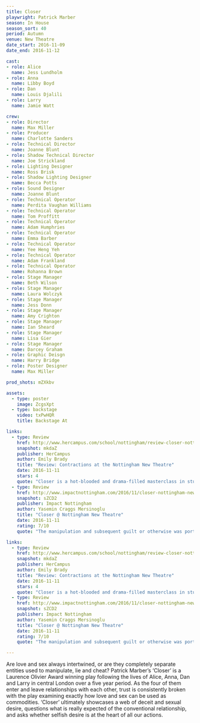 ```yaml
---
title: Closer
playwright: Patrick Marber
season: In House
season_sort: 40
period: Autumn
venue: New Theatre
date_start: 2016-11-09
date_end: 2016-11-12

cast:
- role: Alice
  name: Jess Lundholm
- role: Anna
  name: Libby Boyd
- role: Dan
  name: Louis Djalili
- role: Larry
  name: Jamie Watt

crew:
- role: Director
  name: Max Miller
- role: Producer
  name: Charlotte Sanders
- role: Technical Director
  name: Joanne Blunt
- role: Shadow Technical Director
  name: Joe Strickland
- role: Lighting Designer
  name: Ross Brisk
- role: Shadow Lighting Designer
  name: Becca Potts
- role: Sound Designer
  name: Joanne Blunt
- role: Technical Operator
  name: Perdita Vaughan Williams
- role: Technical Operator
  name: Tom Proffitt
- role: Technical Operator
  name: Adam Humphries
- role: Technical Operator
  name: Emma Barber
- role: Technical Operator
  name: Yee Heng Yeh
- role: Technical Operator
  name: Adam Frankland
- role: Technical Operator
  name: Rohanna Brown
- role: Stage Manager
  name: Beth Wilson
- role: Stage Manager
  name: Laura Wolczyk
- role: Stage Manager
  name: Jess Donn
- role: Stage Manager
  name: Amy Crighton
- role: Stage Manager
  name: Ian Sheard
- role: Stage Manager
  name: Lisa Gier
- role: Stage Manager
  name: Darcey Graham
- role: Graphic Deisgn
  name: Harry Bridge
- role: Poster Designer
  name: Max Miller

prod_shots: mZXkbv

assets:
  - type: poster
    image: ZcgsXpt
  - type: backstage
    video: txPwHQR
    title: Backstage At

links:
  - type: Review
    href: http://www.hercampus.com/school/nottingham/review-closer-nottingham-new-theatre
    snapshot: mkdaZ
    publisher: HerCampus
    author: Emily Brady
    title: "Review: Contractions at the Nottingham New Theatre"
    date: 2016-11-11
    stars: 4
    quote: "Closer is a hot-blooded and drama-filled masterclass in student theatre, [...] brought to life with striking honesty."
  - type: Review
    href: http://www.impactnottingham.com/2016/11/closer-nottingham-new-theatre/
    snapshot: sZCD2
    publisher: Impact Nottingham
    author: Yasemin Craggs Mersinoglu
    title: "Closer @ Nottingham New Theatre"
    date: 2016-11-11
    rating: 7/10
    quote: "The manipulation and subsequent guilt or otherwise was portrayed with genuine feeling and each actor’s dedication to the performance was well received by the audience."

links:
  - type: Review
    href: http://www.hercampus.com/school/nottingham/review-closer-nottingham-new-theatre
    snapshot: mkdaZ
    publisher: HerCampus 
    author: Emily Brady
    title: "Review: Contractions at the Nottingham New Theatre"
    date: 2016-11-11
    stars: 4
    quote: "Closer is a hot-blooded and drama-filled masterclass in student theatre, [...] brought to life with striking honesty."
  - type: Review
    href: http://www.impactnottingham.com/2016/11/closer-nottingham-new-theatre/
    snapshot: sZCD2
    publisher: Impact Nottingham
    author: Yasemin Craggs Mersinoglu
    title: "Closer @ Nottingham New Theatre"
    date: 2016-11-11
    rating: 7/10
    quote: "The manipulation and subsequent guilt or otherwise was portrayed with genuine feeling and each actor’s dedication to the performance was well received by the audience."

---
```


Are love and sex always intertwined, or are they completely separate entities used to manipulate, lie and cheat? Patrick Marber’s ‘Closer’ is a Laurence Olivier Award winning play following the lives of Alice, Anna, Dan and Larry in central London over a five year period. As the four of them enter and leave relationships with each other, trust is consistently broken with the play examining exactly how love and sex can be used as commodities. ‘Closer’ ultimately showcases a web of deceit and sexual desire, questions what is really expected of the conventional relationship, and asks whether selfish desire is at the heart of all our actions.
